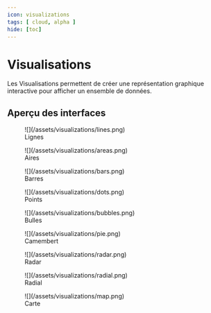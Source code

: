 ```yaml
---
icon: visualizations
tags: [ cloud, alpha ]
hide: [toc]
---
```

# Visualisations

Les Visualisations permettent de créer une représentation graphique interactive pour afficher un ensemble de données.

## Aperçu des interfaces

<figure markdown>
  ![](/assets/visualizations/lines.png)
  <figcaption>Lignes</figcaption>
</figure>

<figure markdown>
  ![](/assets/visualizations/areas.png)
  <figcaption>Aires</figcaption>
</figure>

<figure markdown>
  ![](/assets/visualizations/bars.png)
  <figcaption>Barres</figcaption>
</figure>

<figure markdown>
  ![](/assets/visualizations/dots.png)
  <figcaption>Points</figcaption>
</figure>

<figure markdown>
  ![](/assets/visualizations/bubbles.png)
  <figcaption>Bulles</figcaption>
</figure>

<figure markdown>
  ![](/assets/visualizations/pie.png)
  <figcaption>Camembert</figcaption>
</figure>

<figure markdown>
  ![](/assets/visualizations/radar.png)
  <figcaption>Radar</figcaption>
</figure>

<figure markdown>
  ![](/assets/visualizations/radial.png)
  <figcaption>Radial</figcaption>
</figure>

<figure markdown>
  ![](/assets/visualizations/map.png)
  <figcaption>Carte</figcaption>
</figure>
